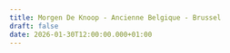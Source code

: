 ```yaml
---
title: Morgen De Knoop - Ancienne Belgique - Brussel
draft: false
date: 2026-01-30T12:00:00.000+01:00
---
```


